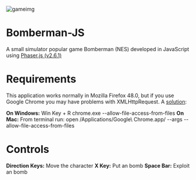 ![gameimg](https://user-images.githubusercontent.com/20020612/43007716-c1ba24e0-8bfe-11e8-85f6-45b7c6da2689.png)

# Bomberman-JS
A small simulator popular game Bomberman (NES) developed in JavaScript using <a href="http://phaser.io/">Phaser.js (v2.6.1)</a>

# Requirements
This application works normally in Mozilla Firefox 48.0, but if you use Google Chrome you may have problems with XMLHttpRequest. A <a href="https://stackoverflow.com/questions/4819060/allow-google-chrome-to-use-xmlhttprequest-to-load-a-url-from-a-local-file">solution</a>:

**On Windows:** 
Win Key + R
chrome.exe --allow-file-access-from-files
**On Mac:** 
From terminal run:
open /Applications/Google\ Chrome.app/ --args --allow-file-access-from-files

# Controls
**Direction Keys:** Move the character
**X Key:** Put an bomb
**Space Bar:** Exploit an bomb 